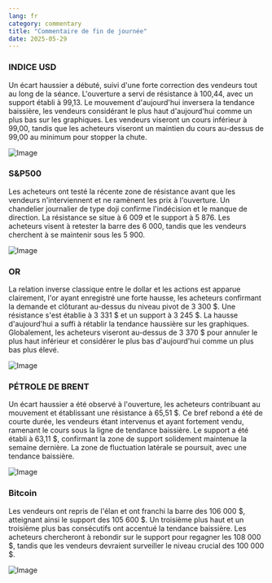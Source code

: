 ```yaml
---
lang: fr
category: commentary
title: "Commentaire de fin de journée"
date: 2025-05-29
---
```


### INDICE USD

Un écart haussier a débuté, suivi d'une forte correction des vendeurs tout au long de la séance. L'ouverture a servi de résistance à 100,44, avec un support établi à 99,13. Le mouvement d'aujourd'hui inversera la tendance baissière, les vendeurs considérant le plus haut d'aujourd'hui comme un plus bas sur les graphiques. Les vendeurs viseront un cours inférieur à 99,00, tandis que les acheteurs viseront un maintien du cours au-dessus de 99,00 au minimum pour stopper la chute.

![Image](https://markleighedu.github.io/img/May-2025/29-May-2025/usdindex.jpg)

### S&P500

Les acheteurs ont testé la récente zone de résistance avant que les vendeurs n'interviennent et ne ramènent les prix à l'ouverture. Un chandelier journalier de type doji confirme l'indécision et le manque de direction. La résistance se situe à 6 009 et le support à 5 876. Les acheteurs visent à retester la barre des 6 000, tandis que les vendeurs cherchent à se maintenir sous les 5 900.

![Image](https://markleighedu.github.io/img/May-2025/29-May-2025/sp500.jpg)

### OR

La relation inverse classique entre le dollar et les actions est apparue clairement, l'or ayant enregistré une forte hausse, les acheteurs confirmant la demande et clôturant au-dessus du niveau pivot de 3 300 $. Une résistance s'est établie à 3 331 $ et un support à 3 245 $. La hausse d'aujourd'hui a suffi à rétablir la tendance haussière sur les graphiques. Globalement, les acheteurs viseront au-dessus de 3 370 $ pour annuler le plus haut inférieur et considérer le plus bas d'aujourd'hui comme un plus bas plus élevé.

![Image](https://markleighedu.github.io/img/May-2025/29-May-2025/gold.jpg)

### PÉTROLE DE BRENT

Un écart haussier a été observé à l'ouverture, les acheteurs contribuant au mouvement et établissant une résistance à 65,51 $. Ce bref rebond a été de courte durée, les vendeurs étant intervenus et ayant fortement vendu, ramenant le cours sous la ligne de tendance baissière. Le support a été établi à 63,11 $, confirmant la zone de support solidement maintenue la semaine dernière. La zone de fluctuation latérale se poursuit, avec une tendance baissière.

![Image](https://markleighedu.github.io/img/May-2025/29-May-2025/brentoil.jpg)

### Bitcoin

Les vendeurs ont repris de l'élan et ont franchi la barre des 106 000 $, atteignant ainsi le support des 105 600 $. Un troisième plus haut et un troisième plus bas consécutifs ont accentué la tendance baissière. Les acheteurs chercheront à rebondir sur le support pour regagner les 108 000 $, tandis que les vendeurs devraient surveiller le niveau crucial des 100 000 $.

![Image](https://markleighedu.github.io/img/May-2025/29-May-2025/bitcoin.jpg)

